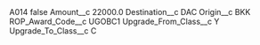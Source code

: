 <?xml version="1.0" encoding="UTF-8"?>
<CustomMetadata xmlns="http://soap.sforce.com/2006/04/metadata" xmlns:xsi="http://www.w3.org/2001/XMLSchema-instance" xmlns:xsd="http://www.w3.org/2001/XMLSchema">
    <label>A014</label>
    <protected>false</protected>
    <values>
        <field>Amount__c</field>
        <value xsi:type="xsd:double">22000.0</value>
    </values>
    <values>
        <field>Destination__c</field>
        <value xsi:type="xsd:string">DAC</value>
    </values>
    <values>
        <field>Origin__c</field>
        <value xsi:type="xsd:string">BKK</value>
    </values>
    <values>
        <field>ROP_Award_Code__c</field>
        <value xsi:type="xsd:string">UGOBC1</value>
    </values>
    <values>
        <field>Upgrade_From_Class__c</field>
        <value xsi:type="xsd:string">Y</value>
    </values>
    <values>
        <field>Upgrade_To_Class__c</field>
        <value xsi:type="xsd:string">C</value>
    </values>
</CustomMetadata>
